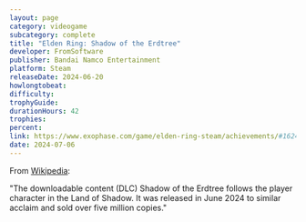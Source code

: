 ```yaml
---
layout: page
category: videogame
subcategory: complete
title: "Elden Ring: Shadow of the Erdtree"
developer: FromSoftware
publisher: Bandai Namco Entertainment
platform: Steam
releaseDate: 2024-06-20
howlongtobeat:
difficulty:
trophyGuide:
durationHours: 42
trophies:
percent:
link: https://www.exophase.com/game/elden-ring-steam/achievements/#1624301
date: 2024-07-06
---
```


From [Wikipedia](https://en.wikipedia.org/wiki/Elden_Ring):

"The downloadable content (DLC) Shadow of the Erdtree follows the player character in the Land of Shadow. It was released in June 2024 to similar acclaim and sold over five million copies."
